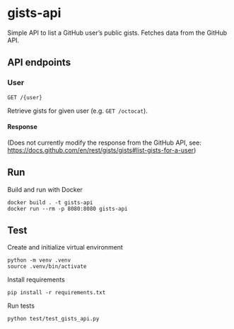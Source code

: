 # gists-api
Simple API to list a GitHub user’s public gists. Fetches data from the GitHub API.

## API endpoints
### User
```
GET /{user}
```
Retrieve gists for given user (e.g. `GET /octocat`).

#### Response
(Does not currently modify the response from the GitHub API, see: https://docs.github.com/en/rest/gists/gists#list-gists-for-a-user)

## Run
Build and run with Docker
```
docker build . -t gists-api
docker run --rm -p 8080:8080 gists-api
```

## Test
Create and initialize virtual environment
```
python -m venv .venv
source .venv/bin/activate
```

Install requirements
```
pip install -r requirements.txt
```

Run tests
```
python test/test_gists_api.py
```